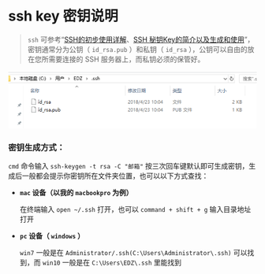 # ssh key 密钥说明

> `ssh` 可参考“[SSH的初步使用详解](http://www.findme.wang/blog/detail/id/258.html)、[SSH 秘钥Key的简介以及生成和使用](https://blog.csdn.net/hsd2012/article/details/79469747)”，密钥通常分为公钥（ `id_rsa.pub` ）和私钥（ `id_rsa` ），公钥可以自由的放在您所需要连接的 SSH 服务器上，而私钥必须的保管好。

![密钥文件示意图](id_rsa.jpg)

### **密钥生成方式：**

`cmd` 命令输入 `ssh-keygen -t rsa -C "邮箱"` 按三次回车键默认即可生成密钥，生成后一般都会提示你密钥所在文件夹位置，也可以以下方式查找：

*  **`mac` 设备（以我的 `macbookpro` 为例）**

      在终端输入 `open ~/.ssh` 打开，也可以 `command + shift + g` 输入目录地址打开

* **`pc` 设备（ `windows` ）**

    `win7` 一般是在 `Administrator/.ssh(C:\Users\Administrator\.ssh)` 可以找到，而 `win10` 一般是在 `C:\Users\EDZ\.ssh` 里能找到
